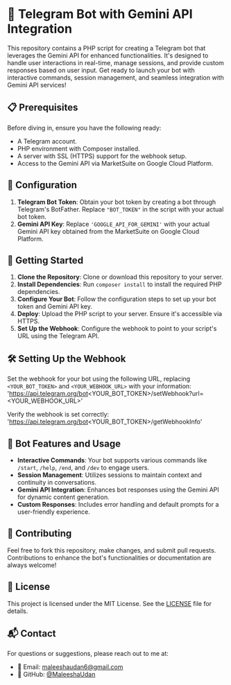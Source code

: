 # 🤖 Telegram Bot with Gemini API Integration

This repository contains a PHP script for creating a Telegram bot that leverages the Gemini API for enhanced functionalities. It's designed to handle user interactions in real-time, manage sessions, and provide custom responses based on user input. Get ready to launch your bot with interactive commands, session management, and seamless integration with Gemini API services!

## 📋 Prerequisites

Before diving in, ensure you have the following ready:

- A Telegram account.
- PHP environment with Composer installed.
- A server with SSL (HTTPS) support for the webhook setup.
- Access to the Gemini API via MarketSuite on Google Cloud Platform.

## 🔑 Configuration

1. **Telegram Bot Token**: Obtain your bot token by creating a bot through Telegram's BotFather. Replace `"BOT_TOKEN"` in the script with your actual bot token.
2. **Gemini API Key**: Replace `'GOOGLE_API_FOR_GEMINI'` with your actual Gemini API key obtained from the MarketSuite on Google Cloud Platform.

## 🚀 Getting Started

1. **Clone the Repository**: Clone or download this repository to your server.
2. **Install Dependencies**: Run `composer install` to install the required PHP dependencies.
3. **Configure Your Bot**: Follow the configuration steps to set up your bot token and Gemini API key.
4. **Deploy**: Upload the PHP script to your server. Ensure it's accessible via HTTPS.
5. **Set Up the Webhook**: Configure the webhook to point to your script's URL using the Telegram API.

## 🛠 Setting Up the Webhook

Set the webhook for your bot using the following URL, replacing `<YOUR_BOT_TOKEN>` and `<YOUR_WEBHOOK_URL>` with your information:  
'https://api.telegram.org/bot<YOUR_BOT_TOKEN>/setWebhook?url=<YOUR_WEBHOOK_URL>'

Verify the webhook is set correctly:  
'https://api.telegram.org/bot<YOUR_BOT_TOKEN>/getWebhookInfo'

## 📖 Bot Features and Usage

- **Interactive Commands**: Your bot supports various commands like `/start`, `/help`, `/end`, and `/dev` to engage users.
- **Session Management**: Utilizes sessions to maintain context and continuity in conversations.
- **Gemini API Integration**: Enhances bot responses using the Gemini API for dynamic content generation.
- **Custom Responses**: Includes error handling and default prompts for a user-friendly experience.

## 🤝 Contributing

Feel free to fork this repository, make changes, and submit pull requests. Contributions to enhance the bot's functionalities or documentation are always welcome!

## 📄 License

This project is licensed under the MIT License. See the [LICENSE](LICENSE) file for details.

## 📬 Contact

For questions or suggestions, please reach out to me at:

- 📧 Email: [maleeshaudan6@gmail.com](mailto:maleeshaudan6@gmail.com)
- 💼 GitHub: [@MaleeshaUdan](https://github.com/MaleeshaUdan)
